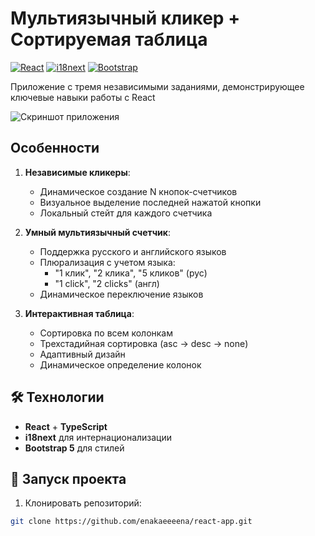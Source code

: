 # Мультиязычный кликер + Сортируемая таблица

[![React](https://img.shields.io/badge/React-18.2.0-blue)](https://react.dev)
[![i18next](https://img.shields.io/badge/i18next-23.7.2-green)](https://www.i18next.com)
[![Bootstrap](https://img.shields.io/badge/Bootstrap-5.3.1-purple)](https://getbootstrap.com)

Приложение с тремя независимыми заданиями, демонстрирующее ключевые навыки работы с React

![Скриншот приложения](screenshot.png)

## Особенности
1. **Независимые кликеры**:
   - Динамическое создание N кнопок-счетчиков
   - Визуальное выделение последней нажатой кнопки
   - Локальный стейт для каждого счетчика

2. **Умный мультиязычный счетчик**:
   - Поддержка русского и английского языков
   - Плюрализация с учетом языка:
     - "1 клик", "2 клика", "5 кликов" (рус)
     - "1 click", "2 clicks" (англ)
   - Динамическое переключение языков

3. **Интерактивная таблица**:
   - Сортировка по всем колонкам
   - Трехстадийная сортировка (asc → desc → none)
   - Адаптивный дизайн
   - Динамическое определение колонок

## 🛠 Технологии
- **React** + **TypeScript**
- **i18next** для интернационализации
- **Bootstrap 5** для стилей

## 🚀 Запуск проекта
1. Клонировать репозиторий:
```bash
git clone https://github.com/enakaeeeena/react-app.git
